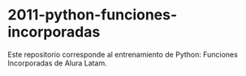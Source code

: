# 2011-python-funciones-incorporadas
Este repositorio corresponde al entrenamiento de Python: Funciones Incorporadas de Alura Latam.
